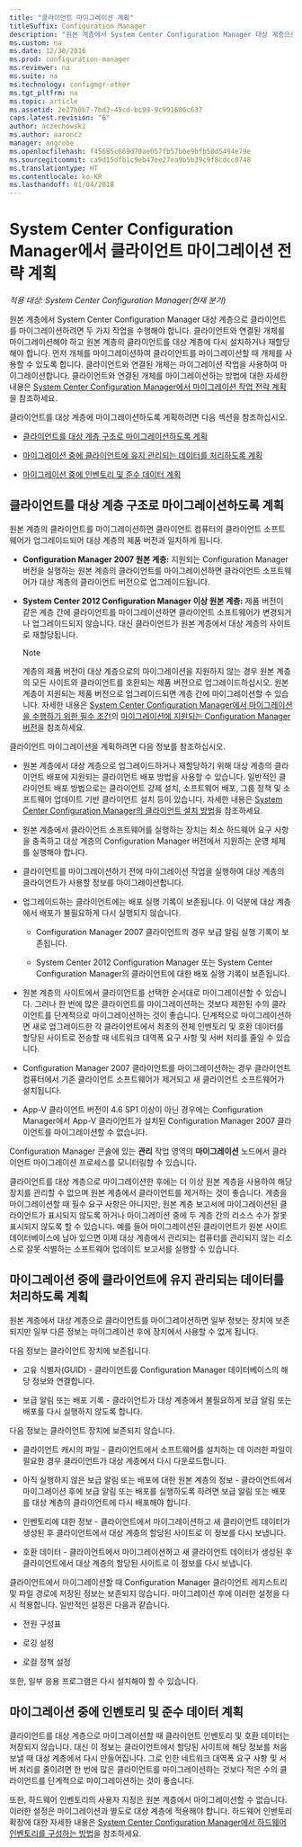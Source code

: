 ```yaml
---
title: "클라이언트 마이그레이션 계획"
titleSuffix: Configuration Manager
description: "원본 계층에서 System Center Configuration Manager 대상 계층으로 클라이언트를 마이그레이션하는 작업에 대해 알아봅니다."
ms.custom: na
ms.date: 12/30/2016
ms.prod: configuration-manager
ms.reviewer: na
ms.suite: na
ms.technology: configmgr-other
ms.tgt_pltfrm: na
ms.topic: article
ms.assetid: 2e27b0b7-7bd3-45cd-bc99-9c991606c637
caps.latest.revision: "6"
author: aczechowski
ms.author: aaroncz
manager: angrobe
ms.openlocfilehash: f45685c669d70ae057fb57b6e9bfb50d5494e79e
ms.sourcegitcommit: ca9d15dfb1c9eb47ee27ea9b5b39c9f8cdcc0748
ms.translationtype: HT
ms.contentlocale: ko-KR
ms.lasthandoff: 01/04/2018
---
```

# <a name="plan-a-client-migration-strategy-in-system-center-configuration-manager"></a>System Center Configuration Manager에서 클라이언트 마이그레이션 전략 계획

*적용 대상: System Center Configuration Manager(현재 분기)*

원본 계층에서 System Center Configuration Manager 대상 계층으로 클라이언트를 마이그레이션하려면 두 가지 작업을 수행해야 합니다. 클라이언트와 연결된 개체를 마이그레이션해야 하고 원본 계층의 클라이언트를 대상 계층에 다시 설치하거나 재할당해야 합니다. 먼저 개체를 마이그레이션하여 클라이언트를 마이그레이션할 때 개체를 사용할 수 있도록 합니다. 클라이언트와 연결된 개체는 마이그레이션 작업을 사용하여 마이그레이션합니다. 클라이언트와 연결된 개체를 마이그레이션하는 방법에 대한 자세한 내용은 [System Center Configuration Manager에서 마이그레이션 작업 전략 계획](../../core/migration/planning-a-migration-job-strategy.md)을 참조하세요.  

 클라이언트를 대상 계층에 마이그레이션하도록 계획하려면 다음 섹션을 참조하십시오.  

-   [클라이언트를 대상 계층 구조로 마이그레이션하도록 계획](#Planning_for_Client_Agent_Migration)  

-   [마이그레이션 중에 클라이언트에 유지 관리되는 데이터를 처리하도록 계획](#Planning_for_Client_Data_Migration)  

-   [마이그레이션 중에 인벤토리 및 준수 데이터 계획](#Planning_for_Inventory_data_migration)  

##  <a name="Planning_for_Client_Agent_Migration"></a> 클라이언트를 대상 계층 구조로 마이그레이션하도록 계획  
 원본 계층의 클라이언트를 마이그레이션하면 클라이언트 컴퓨터의 클라이언트 소프트웨어가 업그레이드되어 대상 계층의 제품 버전과 일치하게 됩니다.  

-   **Configuration Manager 2007 원본 계층:** 지원되는 Configuration Manager 버전을 실행하는 원본 계층의 클라이언트를 마이그레이션하면 클라이언트 소프트웨어가 대상 계층의 클라이언트 버전으로 업그레이드됩니다.  

-   **System Center 2012 Configuration Manager 이상 원본 계층:** 제품 버전이 같은 계층 간에 클라이언트를 마이그레이션하면 클라이언트 소프트웨어가 변경되거나 업그레이드되지 않습니다. 대신 클라이언트가 원본 계층에서 대상 계층의 사이트로 재할당됩니다.  

    > [!NOTE]  
    >  계층의 제품 버전이 대상 계층으로의 마이그레이션을 지원하지 않는 경우 원본 계층의 모든 사이트와 클라이언트를 호환되는 제품 버전으로 업그레이드하십시오. 원본 계층이 지원되는 제품 버전으로 업그레이드되면 계층 간에 마이그레이션할 수 있습니다. 자세한 내용은 [System Center Configuration Manager에서 마이그레이션을 수행하기 위한 필수 조건](../../core/migration/prerequisites-for-migration.md)의 [마이그레이션에 지원되는 Configuration Manager 버전](../../core/migration/prerequisites-for-migration.md#BKMK_SupportedMigrationVersions)을 참조하세요.  

클라이언트 마이그레이션을 계획하려면 다음 정보를 참조하십시오.  

-   원본 계층에서 대상 계층으로 업그레이드하거나 재할당하기 위해 대상 계층의 클라이언트 배포에 지원되는 클라이언트 배포 방법을 사용할 수 있습니다. 일반적인 클라이언트 배포 방법으로는 클라이언트 강제 설치, 소프트웨어 배포, 그룹 정책 및 소프트웨어 업데이트 기반 클라이언트 설치 등이 있습니다. 자세한 내용은 [System Center Configuration Manager의 클라이언트 설치 방법](../../core/clients/deploy/plan/client-installation-methods.md)을 참조하세요.  

-   원본 계층에서 클라이언트 소프트웨어를 실행하는 장치는 최소 하드웨어 요구 사항을 충족하고 대상 계층의 Configuration Manager 버전에서 지원하는 운영 체제를 실행해야 합니다.  

-   클라이언트를 마이그레이션하기 전에 마이그레이션 작업을 실행하여 대상 계층의 클라이언트가 사용할 정보를 마이그레이션합니다.  

-   업그레이드하는 클라이언트에는 배포 실행 기록이 보존됩니다. 이 덕분에 대상 계층에서 배포가 불필요하게 다시 실행되지 않습니다.  

    -   Configuration Manager 2007 클라이언트의 경우 보급 알림 실행 기록이 보존됩니다.  

    -   System Center 2012 Configuration Manager 또는 System Center Configuration Manager의 클라이언트에 대한 배포 실행 기록이 보존됩니다.  

-   원본 계층의 사이트에서 클라이언트를 선택한 순서대로 마이그레이션할 수 있습니다. 그러나 한 번에 많은 클라이언트를 마이그레이션하는 것보다 제한된 수의 클라이언트를 단계적으로 마이그레이션하는 것이 좋습니다. 단계적으로 마이그레이션하면 새로 업그레이드한 각 클라이언트에서 최초의 전체 인벤토리 및 호환 데이터를 할당된 사이트로 전송할 때 네트워크 대역폭 요구 사항 및 서버 처리를 줄일 수 있습니다.  

-   Configuration Manager 2007 클라이언트를 마이그레이션하는 경우 클라이언트 컴퓨터에서 기존 클라이언트 소프트웨어가 제거되고 새 클라이언트 소프트웨어가 설치됩니다.  

-   App-V 클라이언트 버전이 4.6 SP1 이상이 아닌 경우에는 Configuration Manager에서 App-V 클라이언트가 설치된 Configuration Manager 2007 클라이언트를 마이그레이션할 수 없습니다.  

Configuration Manager 콘솔에 있는 **관리** 작업 영역의 **마이그레이션** 노드에서 클라이언트 마이그레이션 프로세스를 모니터링할 수 있습니다.  

클라이언트를 대상 계층으로 마이그레이션한 후에는 더 이상 원본 계층을 사용하여 해당 장치를 관리할 수 없으며 원본 계층에서 클라이언트를 제거하는 것이 좋습니다. 계층을 마이그레이션할 때 필수 요구 사항은 아니지만, 원본 계층 보고서에 마이그레이션된 클라이언트가 표시되지 않도록 하거나 마이그레이션 중에 두 계층 간의 리소스 수가 잘못 표시되지 않도록 할 수 있습니다. 예를 들어 마이그레이션된 클라이언트가 원본 사이트 데이터베이스에 남아 있으면 이제 대상 계층에서 관리되는 컴퓨터를 관리되지 않는 리소스로 잘못 식별하는 소프트웨어 업데이트 보고서를 실행할 수 있습니다.  

##  <a name="Planning_for_Client_Data_Migration"></a> 마이그레이션 중에 클라이언트에 유지 관리되는 데이터를 처리하도록 계획  
원본 계층에서 대상 계층으로 클라이언트를 마이그레이션하면 일부 정보는 장치에 보존되지만 일부 다른 정보는 마이그레이션 후에 장치에서 사용할 수 없게 됩니다.  

다음 정보는 클라이언트 장치에 보존됩니다.  

-   고유 식별자(GUID) - 클라이언트를 Configuration Manager 데이터베이스의 해당 정보와 연결합니다.  

-   보급 알림 또는 배포 기록 - 클라이언트가 대상 계층에서 불필요하게 보급 알림 또는 배포를 다시 실행하지 않도록 합니다.  

다음 정보는 클라이언트 장치에 보존되지 않습니다.  

-   클라이언트 캐시의 파일 - 클라이언트에서 소프트웨어를 설치하는 데 이러한 파일이 필요한 경우 클라이언트가 대상 계층에서 다시 다운로드합니다.  

-   아직 실행하지 않은 보급 알림 또는 배포에 대한 원본 계층의 정보 - 클라이언트에서 마이그레이션 후에 보급 알림 또는 배포를 실행하도록 하려면 보급 알림 또는 배포를 대상 계층의 클라이언트에 다시 배포해야 합니다.  

-   인벤토리에 대한 정보 - 클라이언트에서 마이그레이션하고 새 클라이언트 데이터가 생성된 후 클라이언트에서 대상 계층의 할당된 사이트로 이 정보를 다시 보냅니다.  

-   호환 데이터 - 클라이언트에서 마이그레이션하고 새 클라이언트 데이터가 생성된 후 클라이언트에서 대상 계층의 할당된 사이트로 이 정보를 다시 보냅니다.  

클라이언트에서 마이그레이션할 때 Configuration Manager 클라이언트 레지스트리 및 파일 경로에 저장된 정보는 보존되지 않습니다. 마이그레이션 후에 이러한 설정을 다시 적용합니다. 일반적인 설정은 다음과 같습니다.  

-   전원 구성표  

-   로깅 설정  

-   로컬 정책 설정  

또한, 일부 응용 프로그램은 다시 설치해야 할 수 있습니다.  

##  <a name="Planning_for_Inventory_data_migration"></a> 마이그레이션 중에 인벤토리 및 준수 데이터 계획  
클라이언트를 대상 계층으로 마이그레이션할 때 클라이언트 인벤토리 및 호환 데이터는 저장되지 않습니다. 대신 이 정보는 클라이언트에서 할당된 사이트에 해당 정보를 처음 보낼 때 대상 계층에서 다시 만들어집니다. 그로 인한 네트워크 대역폭 요구 사항 및 서버 처리를 줄이려면 한 번에 많은 클라이언트를 마이그레이션하는 것보다 적은 수의 클라이언트를 단계적으로 마이그레이션하는 것이 좋습니다.  

 또한, 하드웨어 인벤토리의 사용자 지정은 원본 계층에서 마이그레이션할 수 없습니다. 이러한 설정은 마이그레이션과 별도로 대상 계층에 적용해야 합니다. 하드웨어 인벤토리 확장에 대한 자세한 내용은 [System Center Configuration Manager에서 하드웨어 인벤토리를 구성하는 방법](../../core/clients/manage/inventory/configure-hardware-inventory.md)을 참조하세요.  
